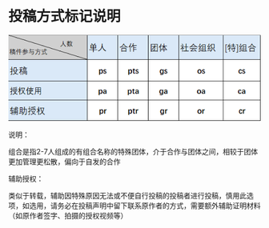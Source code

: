 # 投稿方式标记说明

![table](table1.png)

说明：

组合是指2-7人组成的有组合名称的特殊团体，介于合作与团体之间，相较于团体更加管理更松散，偏向于自发的合作

辅助授权：

类似于转载，辅助因特殊原因无法或不便自行投稿的投稿者进行投稿，慎用此选项，如选用，请务必在投稿声明中留下联系原作者的方式，需要额外辅助证明材料（如原作者签字、拍摄的授权视频等）